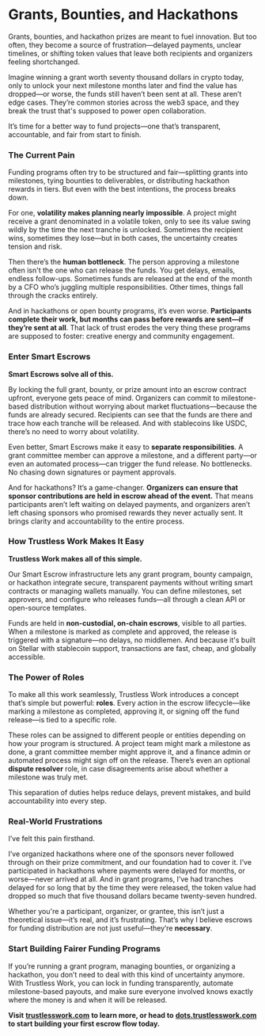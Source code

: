 # Grants, Bounties, and Hackathons

Grants, bounties, and hackathon prizes are meant to fuel innovation. But too often, they become a source of frustration—delayed payments, unclear timelines, or shifting token values that leave both recipients and organizers feeling shortchanged.

Imagine winning a grant worth seventy thousand dollars in crypto today, only to unlock your next milestone months later and find the value has dropped—or worse, the funds still haven’t been sent at all. These aren’t edge cases. They’re common stories across the web3 space, and they break the trust that's supposed to power open collaboration.

It’s time for a better way to fund projects—one that’s transparent, accountable, and fair from start to finish.

### The Current Pain

Funding programs often try to be structured and fair—splitting grants into milestones, tying bounties to deliverables, or distributing hackathon rewards in tiers. But even with the best intentions, the process breaks down.

For one, **volatility makes planning nearly impossible**. A project might receive a grant denominated in a volatile token, only to see its value swing wildly by the time the next tranche is unlocked. Sometimes the recipient wins, sometimes they lose—but in both cases, the uncertainty creates tension and risk.

Then there’s the **human bottleneck**. The person approving a milestone often isn't the one who can release the funds. You get delays, emails, endless follow-ups. Sometimes funds are released at the end of the month by a CFO who’s juggling multiple responsibilities. Other times, things fall through the cracks entirely.

And in hackathons or open bounty programs, it’s even worse. **Participants complete their work, but months can pass before rewards are sent—if they’re sent at all**. That lack of trust erodes the very thing these programs are supposed to foster: creative energy and community engagement.

### Enter Smart Escrows

**Smart Escrows solve all of this.**

By locking the full grant, bounty, or prize amount into an escrow contract upfront, everyone gets peace of mind. Organizers can commit to milestone-based distribution without worrying about market fluctuations—because the funds are already secured. Recipients can see that the funds are there and trace how each tranche will be released. And with stablecoins like USDC, there’s no need to worry about volatility.

Even better, Smart Escrows make it easy to **separate responsibilities**. A grant committee member can approve a milestone, and a different party—or even an automated process—can trigger the fund release. No bottlenecks. No chasing down signatures or payment approvals.

And for hackathons? It’s a game-changer. **Organizers can ensure that sponsor contributions are held in escrow ahead of the event.** That means participants aren’t left waiting on delayed payments, and organizers aren’t left chasing sponsors who promised rewards they never actually sent. It brings clarity and accountability to the entire process.

### How Trustless Work Makes It Easy

**Trustless Work makes all of this simple.**

Our Smart Escrow infrastructure lets any grant program, bounty campaign, or hackathon integrate secure, transparent payments without writing smart contracts or managing wallets manually. You can define milestones, set approvers, and configure who releases funds—all through a clean API or open-source templates.

Funds are held in **non-custodial, on-chain escrows**, visible to all parties. When a milestone is marked as complete and approved, the release is triggered with a signature—no delays, no middlemen. And because it's built on Stellar with stablecoin support, transactions are fast, cheap, and globally accessible.

### The Power of Roles

To make all this work seamlessly, Trustless Work introduces a concept that’s simple but powerful: **roles**. Every action in the escrow lifecycle—like marking a milestone as completed, approving it, or signing off the fund release—is tied to a specific role.

These roles can be assigned to different people or entities depending on how your program is structured. A project team might mark a milestone as done, a grant committee member might approve it, and a finance admin or automated process might sign off on the release. There’s even an optional **dispute resolver** role, in case disagreements arise about whether a milestone was truly met.

This separation of duties helps reduce delays, prevent mistakes, and build accountability into every step.

### Real-World Frustrations

I’ve felt this pain firsthand.

I’ve organized hackathons where one of the sponsors never followed through on their prize commitment, and our foundation had to cover it. I’ve participated in hackathons where payments were delayed for months, or worse—never arrived at all. And in grant programs, I’ve had tranches delayed for so long that by the time they were released, the token value had dropped so much that five thousand dollars became twenty-seven hundred.

Whether you're a participant, organizer, or grantee, this isn’t just a theoretical issue—it’s real, and it’s frustrating. That’s why I believe escrows for funding distribution are not just useful—they’re **necessary**.

### Start Building Fairer Funding Programs

If you’re running a grant program, managing bounties, or organizing a hackathon, you don’t need to deal with this kind of uncertainty anymore. With Trustless Work, you can lock in funding transparently, automate milestone-based payouts, and make sure everyone involved knows exactly where the money is and when it will be released.

**Visit** [**trustlesswork.com**](https://trustlesswork.com) **to learn more, or head to** [**dots.trustlesswork.com**](https://dots.trustlesswork.com) **to start building your first escrow flow today.**
